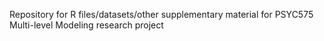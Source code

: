 Repository for R files/datasets/other supplementary material for PSYC575 Multi-level Modeling research project
